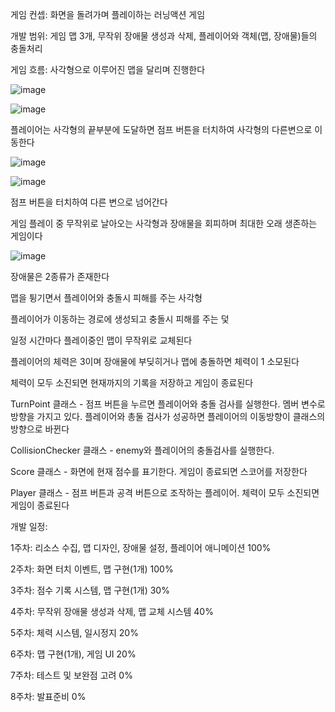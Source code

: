 게임 컨셉: 화면을 돌려가며 플레이하는 러닝액션 게임

개발 범위: 게임 맵 3개, 무작위 장애물 생성과 삭제, 플레이어와 객체(맵, 장애물)들의 충돌처리


게임 흐름: 사각형으로 이루어진 맵을 달리며 진행한다

![image](https://github.com/user-attachments/assets/d0aa28ec-9ec5-4805-9d61-da039ce7dfc2)


![image](https://github.com/user-attachments/assets/366bca21-38a7-44a3-af06-2ad1d30efbf2)

플레이어는 사각형의 끝부분에 도달하면 점프 버튼을 터치하여 사각형의 다른변으로 이동한다

![image](https://github.com/user-attachments/assets/21fe378b-89ed-417e-a745-e023a42ace5b)

![image](https://github.com/user-attachments/assets/3554d1d6-c770-493f-bf9e-f400b95ddf4a)

점프 버튼을 터치하여 다른 변으로 넘어간다

게임 플레이 중 무작위로 날아오는 사각형과 장애물을 회피하며 최대한 오래 생존하는 게임이다

![image](https://github.com/user-attachments/assets/ea7d8451-a43d-4c34-91a2-0f89bfc33a66)

장애물은 2종류가 존재한다

맵을 튕기면서 플레이어와 충돌시 피해를 주는 사각형

플레이어가 이동하는 경로에 생성되고 충돌시 피해를 주는 덫



일정 시간마다 플레이중인 맵이 무작위로 교체된다

플레이어의 체력은 3이며 장애물에 부딪히거나 맵에 충돌하면 체력이 1 소모된다

체력이 모두 소진되면 현재까지의 기록을 저장하고 게임이 종료된다




TurnPoint 클래스 - 점프 버튼을 누르면 플레이어와 충돌 검사를 실행한다. 멤버 변수로 방향을 가지고 있다. 플레이어와 총둘 검사가 성공하면 플레이어의 이동방향이 클래스의 방향으로 바뀐다

CollisionChecker 클래스 - enemy와 플레이어의 충돌검사를 실행한다. 

Score 클래스 - 화면에 현재 점수를 표기한다. 게임이 종료되면 스코어를 저장한다

Player 클래스 - 점프 버튼과 공격 버튼으로 조작하는 플레이어. 체력이 모두 소진되면 게임이 종료된다





개발 일정:

1주차: 리소스 수집, 맵 디자인, 장애물 설정, 플레이어 애니메이션 100%

2주차: 화면 터치 이벤트, 맵 구현(1개) 100%

3주차: 점수 기록 시스템, 맵 구현(1개) 30%

4주차: 무작위 장애물 생성과 삭제, 맵 교체 시스템 40%

5주차: 체력 시스템, 일시정지 20%

6주차: 맵 구현(1개), 게임 UI 20%

7주차: 테스트 및 보완점 고려 0%

8주차: 발표준비 0%

